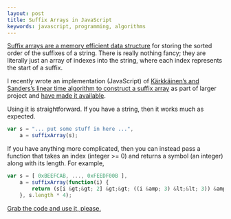 ```yaml
---
layout: post
title: Suffix Arrays in JavaScript
keywords: javascript, programming, algorithms
---
```

[Suffix arrays are a memory efficient data structure][Wikipedia] for storing
the sorted order of the suffixes of a string. There is really nothing fancy;
they are literally just an array of indexes into the string, where each index
represents the start of a suffix.

I recently wrote an implementation (JavaScript) of [Kärkkäinen’s and
Sanders’s linear time algorithm to construct a suffix array][paper] as part of
larger project and [have made it available][repo].

Using it is straightforward. If you have a string, then it works much as expected.

```javascript
var s = "... put some stuff in here ...",
    a = suffixArray(s);
```

If you have anything more complicated, then you can instead pass a function
that takes an index (integer &gt;= 0) and returns a symbol (an integer) along
with its length. For example,

```javascript
var s = [ 0xBEEFCAB, ..., 0xFEEDF00B ],
    a = suffixArray(function(i) {
        return (s[i &gt;&gt; 2] &gt;&gt; ((i &amp; 3) &lt;&lt; 3)) &amp; 255;
    }, s.length * 4);
```

[Grab the code and use it, please.][repo]

[Wikipedia]: http://en.wikipedia.org/wiki/Suffix_array "Suffix arrays on wikipedia"
[paper]: http://portal.acm.org/citation.cfm?id=1217856.1217858 "Linear time algorithm to construct a suffix array"
[repo]: http://github.com/tixxit/suffixarray "Source code for the implementation"
